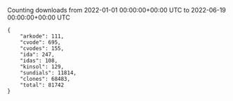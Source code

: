 
Counting downloads from 2022-01-01 00:00:00+00:00 UTC to 2022-06-19 00:00:00+00:00 UTC

```
{
    "arkode": 111,
    "cvode": 695,
    "cvodes": 155,
    "ida": 247,
    "idas": 108,
    "kinsol": 129,
    "sundials": 11814,
    "clones": 68483,
    "total": 81742
}
```
